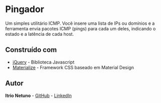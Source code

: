 # Pingador

Um simples utilitário ICMP. Você insere uma lista de IPs ou domínios e a ferramenta envia pacotes ICMP (pings) para cada um deles, indicando o estado e a latência de cada host.

## Construído com

* [jQuery](https://maven.apache.org/) - Biblioteca Javascript
* [Materialize](https://github.com/Dogfalo/materialize) - Framework CSS baseado em Material Design

## Autor

**Itrio Netuno** - 
[GitHub](https://github.com/itrio) -
[LinkedIn](https://www.linkedin.com/in/itrionetuno/)

